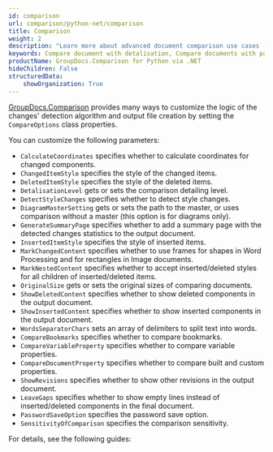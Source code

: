 ```yaml
---
id: comparison
url: comparison/python-net/comparison
title: Comparison
weight: 2
description: "Learn more about advanced document comparison use cases - how to adjust comparison sensitivity level, get coordinates of changed elements, detect style detection and many more using GroupDocs.Comparison for Python via .NET"
keywords: Compare document with detalisation, Compare documents with password
productName: GroupDocs.Comparison for Python via .NET
hideChildren: False
structuredData:
    showOrganization: True
---
```

[GroupDocs.Comparison](https://products.groupdocs.com/comparison/python-net) provides many ways to customize the logic of the changes' detection algorithm and output file creation by setting the `CompareOptions`<!--](https://reference.groupdocs.com/comparison/python-net/groupdocs.comparison.options/compareoptions)--> class properties.   

You can customize the following parameters:

*   `CalculateCoordinates`<!--](https://reference.groupdocs.com/comparison/python-net/com.groupdocs.comparison.options/compareoptions/#setCalculateCoordinates-boolean-)--> specifies whether to calculate coordinates for changed components.
*   `ChangedItemStyle`<!--](https://reference.groupdocs.com/comparison/python-net/com.groupdocs.comparison.options/compareoptions/#setChangedItemStyle-com.groupdocs.comparison.options.style.StyleSettings-)--> specifies the style of the changed items.
*   `DeletedItemStyle`<!--](https://reference.groupdocs.com/comparison/python-net/com.groupdocs.comparison.options/compareoptions/#setDeletedItemStyle-com.groupdocs.comparison.options.style.StyleSettings-)--> specifies the style of the deleted items.
*   `DetalisationLevel`<!--](https://reference.groupdocs.com/comparison/python-net/com.groupdocs.comparison.options/compareoptions/#setDetalisationLevel-com.groupdocs.comparison.options.style.DetalisationLevel-)--> gets or sets the comparison detailing level.
*   `DetectStyleChanges`<!--](https://reference.groupdocs.com/comparison/python-net/com.groupdocs.comparison.options/compareoptions/#setDetectStyleChanges-boolean-)--> specifies whether to detect style changes.
*   `DiagramMasterSetting`<!--](https://reference.groupdocs.com/comparison/python-net/com.groupdocs.comparison.options/compareoptions/#setDiagramMasterSetting-com.groupdocs.comparison.options.style.DiagramMasterSetting-)--> gets or sets the path to the master, or uses comparison without a master (this option is for diagrams only).
*   `GenerateSummaryPage`<!--](https://reference.groupdocs.com/comparison/python-net/com.groupdocs.comparison.options/compareoptions/#setGenerateSummaryPage-boolean-)--> specifies whether to add a summary page with the detected changes statistics to the output document.
*   `InsertedItemStyle`<!--](https://reference.groupdocs.com/comparison/python-net/com.groupdocs.comparison.options/compareoptions/#setInsertedItemStyle-com.groupdocs.comparison.options.style.StyleSettings-)--> specifies the style of inserted items.
*   `MarkChangedContent`<!--](https://reference.groupdocs.com/comparison/python-net/com.groupdocs.comparison.options/compareoptions/#setMarkChangedContent-boolean-)--> specifies whether to use frames for shapes in Word Processing and for rectangles in Image documents.
*   `MarkNestedContent`<!--](https://reference.groupdocs.com/comparison/python-net/com.groupdocs.comparison.options/compareoptions/#setMarkNestedContent-boolean-)--> specifies whether to accept inserted/deleted styles for all children of inserted/deleted items.
*   `OriginalSize`<!--](https://reference.groupdocs.com/comparison/python-net/com.groupdocs.comparison.options/compareoptions/#setOriginalSize-com.groupdocs.comparison.options.OriginalSize-)--> gets or sets the original sizes of comparing documents.
*   `ShowDeletedContent`<!--](https://reference.groupdocs.com/comparison/python-net/com.groupdocs.comparison.options/compareoptions/#setShowDeletedContent-boolean-)--> specifies whether to show deleted components in the output document.
*   `ShowInsertedContent`<!--](https://reference.groupdocs.com/comparison/python-net/com.groupdocs.comparison.options/compareoptions/#setShowInsertedContent-boolean-)--> specifies whether to show inserted components in the output document.
*   `WordsSeparatorChars`<!--](https://reference.groupdocs.com/comparison/python-net/com.groupdocs.comparison.options/compareoptions/#setWordsSeparatorChars-char- - -)--> sets an array of delimiters to split text into words.
*   `CompareBookmarks`<!--](https://reference.groupdocs.com/comparison/python-net/com.groupdocs.comparison.options/compareoptions/#setCompareBookmarks-boolean-)--> specifies whether to compare bookmarks.
*   `CompareVariableProperty`<!--](https://reference.groupdocs.com/comparison/python-net/com.groupdocs.comparison.options/compareoptions/#setCompareVariableProperty-boolean-)--> specifies whether to compare variable properties.
*   `CompareDocumentProperty`<!--](https://reference.groupdocs.com/comparison/python-net/com.groupdocs.comparison.options/compareoptions/#setCompareDocumentProperty-boolean-)--> specifies whether to compare built and custom properties.
*   `ShowRevisions`<!--](https://reference.groupdocs.com/comparison/python-net/com.groupdocs.comparison.options/compareoptions/#setShowRevisions-boolean-)--> specifies whether to show other revisions in the output document.
*   `LeaveGaps`<!--](https://reference.groupdocs.com/comparison/python-net/com.groupdocs.comparison.options/compareoptions/#setLeaveGaps-boolean-)--> specifies whether to show empty lines instead of inserted/deleted components in the final document.
*   `PasswordSaveOption`<!--](https://reference.groupdocs.com/comparison/python-net/groupdocs.comparison.options/compareoptions/properties/passwordsaveoption)--> specifies the password save option. 
*   `SensitivityOfComparison`<!--](https://reference.groupdocs.com/comparison/python-net/groupdocs.comparison.options/compareoptions/properties/sensitivityofcomparison)--> specifies the comparison sensitivity.


For details, see the following guides:
